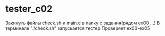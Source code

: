 # tester_c02


Закинуть файлы check.sh и main.c в папку с задания(рядом ex00 ...)
В терминале "./check.sh" запускается тестер
Проверяет ex00-ex05
